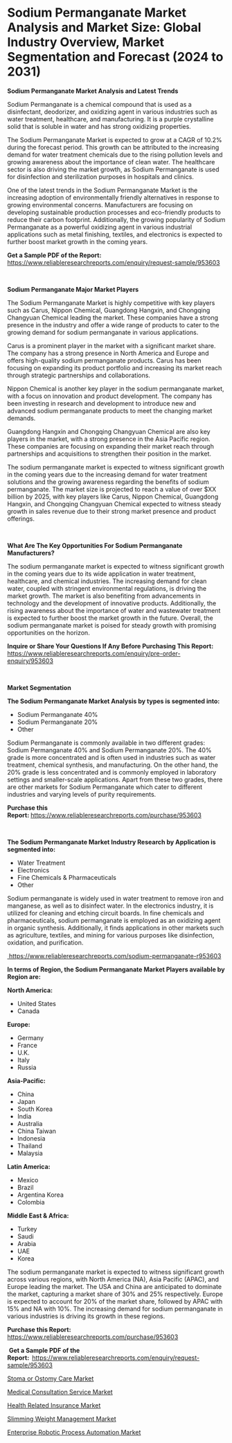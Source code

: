 <p><h1>Sodium Permanganate Market Analysis and Market Size: Global Industry Overview, Market Segmentation and Forecast (2024 to 2031)</h1></p><p><strong>Sodium Permanganate Market Analysis and Latest Trends</strong></p>
<p><p>Sodium Permanganate is a chemical compound that is used as a disinfectant, deodorizer, and oxidizing agent in various industries such as water treatment, healthcare, and manufacturing. It is a purple crystalline solid that is soluble in water and has strong oxidizing properties.</p><p>The Sodium Permanganate Market is expected to grow at a CAGR of 10.2% during the forecast period. This growth can be attributed to the increasing demand for water treatment chemicals due to the rising pollution levels and growing awareness about the importance of clean water. The healthcare sector is also driving the market growth, as Sodium Permanganate is used for disinfection and sterilization purposes in hospitals and clinics.</p><p>One of the latest trends in the Sodium Permanganate Market is the increasing adoption of environmentally friendly alternatives in response to growing environmental concerns. Manufacturers are focusing on developing sustainable production processes and eco-friendly products to reduce their carbon footprint. Additionally, the growing popularity of Sodium Permanganate as a powerful oxidizing agent in various industrial applications such as metal finishing, textiles, and electronics is expected to further boost market growth in the coming years.</p></p>
<p><strong>Get a Sample PDF of the Report:&nbsp;</strong> <a href="https://www.reliableresearchreports.com/enquiry/request-sample/953603">https://www.reliableresearchreports.com/enquiry/request-sample/953603</a></p>
<p>&nbsp;</p>
<p><strong>Sodium Permanganate Major Market Players</strong></p>
<p><p>The Sodium Permanganate Market is highly competitive with key players such as Carus, Nippon Chemical, Guangdong Hangxin, and Chongqing Changyuan Chemical leading the market. These companies have a strong presence in the industry and offer a wide range of products to cater to the growing demand for sodium permanganate in various applications.</p><p>Carus is a prominent player in the market with a significant market share. The company has a strong presence in North America and Europe and offers high-quality sodium permanganate products. Carus has been focusing on expanding its product portfolio and increasing its market reach through strategic partnerships and collaborations.</p><p>Nippon Chemical is another key player in the sodium permanganate market, with a focus on innovation and product development. The company has been investing in research and development to introduce new and advanced sodium permanganate products to meet the changing market demands.</p><p>Guangdong Hangxin and Chongqing Changyuan Chemical are also key players in the market, with a strong presence in the Asia Pacific region. These companies are focusing on expanding their market reach through partnerships and acquisitions to strengthen their position in the market.</p><p>The sodium permanganate market is expected to witness significant growth in the coming years due to the increasing demand for water treatment solutions and the growing awareness regarding the benefits of sodium permanganate. The market size is projected to reach a value of over $XX billion by 2025, with key players like Carus, Nippon Chemical, Guangdong Hangxin, and Chongqing Changyuan Chemical expected to witness steady growth in sales revenue due to their strong market presence and product offerings.</p></p>
<p>&nbsp;</p>
<p><strong>What Are The Key Opportunities For Sodium Permanganate Manufacturers?</strong></p>
<p><p>The sodium permanganate market is expected to witness significant growth in the coming years due to its wide application in water treatment, healthcare, and chemical industries. The increasing demand for clean water, coupled with stringent environmental regulations, is driving the market growth. The market is also benefiting from advancements in technology and the development of innovative products. Additionally, the rising awareness about the importance of water and wastewater treatment is expected to further boost the market growth in the future. Overall, the sodium permanganate market is poised for steady growth with promising opportunities on the horizon.</p></p>
<p><strong>Inquire or Share Your Questions If Any Before Purchasing This Report:</strong> <a href="https://www.reliableresearchreports.com/enquiry/pre-order-enquiry/953603">https://www.reliableresearchreports.com/enquiry/pre-order-enquiry/953603</a></p>
<p>&nbsp;</p>
<p><strong>Market Segmentation</strong></p>
<p><strong>The Sodium Permanganate Market Analysis by types is segmented into:</strong></p>
<p><ul><li>Sodium Permanganate 40%</li><li>Sodium Permanganate 20%</li><li>Other</li></ul></p>
<p><p>Sodium Permanganate is commonly available in two different grades: Sodium Permanganate 40% and Sodium Permanganate 20%. The 40% grade is more concentrated and is often used in industries such as water treatment, chemical synthesis, and manufacturing. On the other hand, the 20% grade is less concentrated and is commonly employed in laboratory settings and smaller-scale applications. Apart from these two grades, there are other markets for Sodium Permanganate which cater to different industries and varying levels of purity requirements.</p></p>
<p><strong>Purchase this Report:&nbsp;</strong><a href="https://www.reliableresearchreports.com/purchase/953603">https://www.reliableresearchreports.com/purchase/953603</a></p>
<p>&nbsp;</p>
<p><strong>The Sodium Permanganate Market Industry Research by Application is segmented into:</strong></p>
<p><ul><li>Water Treatment</li><li>Electronics</li><li>Fine Chemicals & Pharmaceuticals</li><li>Other</li></ul></p>
<p><p>Sodium permanganate is widely used in water treatment to remove iron and manganese, as well as to disinfect water. In the electronics industry, it is utilized for cleaning and etching circuit boards. In fine chemicals and pharmaceuticals, sodium permanganate is employed as an oxidizing agent in organic synthesis. Additionally, it finds applications in other markets such as agriculture, textiles, and mining for various purposes like disinfection, oxidation, and purification.</p></p>
<p><a href="https://www.reliableresearchreports.com/sodium-permanganate-r953603">&nbsp;https://www.reliableresearchreports.com/sodium-permanganate-r953603</a></p>
<p><strong>In terms of Region, the Sodium Permanganate Market Players available by Region are:</strong></p>
<p>
    <p> <strong> North America: </strong>
        <ul>
            <li>United States</li>
            <li>Canada</li>
        </ul>
        </p> 
    <p> <strong> Europe: </strong>
        <ul>
            <li>Germany</li>
            <li>France</li>
            <li>U.K.</li>
            <li>Italy</li>
            <li>Russia</li>
        </ul>
        </p> 
    <p> <strong> Asia-Pacific: </strong>
        <ul>
            <li>China</li>
            <li>Japan</li>
            <li>South Korea</li>
            <li>India</li>
            <li>Australia</li>
            <li>China Taiwan</li>
            <li>Indonesia</li>
            <li>Thailand</li>
            <li>Malaysia</li>
        </ul>
        </p> 
    <p> <strong> Latin America: </strong>
        <ul>
            <li>Mexico</li>
            <li>Brazil</li>
            <li>Argentina Korea</li>
            <li>Colombia</li>
        </ul>
        </p> 
    <p> <strong> Middle East & Africa: </strong>
        <ul>
            <li>Turkey</li>
            <li>Saudi</li>
            <li>Arabia</li>
            <li>UAE</li>
            <li>Korea</li>
        </ul>
    </p>
    </p>
<p><p>The sodium permanganate market is expected to witness significant growth across various regions, with North America (NA), Asia Pacific (APAC), and Europe leading the market. The USA and China are anticipated to dominate the market, capturing a market share of 30% and 25% respectively. Europe is expected to account for 20% of the market share, followed by APAC with 15% and NA with 10%. The increasing demand for sodium permanganate in various industries is driving its growth in these regions.</p></p>
<p><strong>Purchase this Report: </strong><a href="https://www.reliableresearchreports.com/purchase/953603">https://www.reliableresearchreports.com/purchase/953603</a></p>
<p>&nbsp;<strong>Get a Sample PDF of the Report:&nbsp;&nbsp;</strong><a href="https://www.reliableresearchreports.com/enquiry/request-sample/953603">https://www.reliableresearchreports.com/enquiry/request-sample/953603</a></p>
<p><strong></strong></p>
<p><p><a href="https://github.com/SheilaBruen2023/Market-Research-Report-List-2/blob/main/stoma-or-ostomy-care-market.md">Stoma or Ostomy Care Market</a></p><p><a href="https://github.com/marthawweekle/Market-Research-Report-List-2/blob/main/medical-consultation-service-market.md">Medical Consultation Service Market</a></p><p><a href="https://github.com/arionmp/Market-Research-Report-List-4/blob/main/health-related-insurance-market.md">Health Related Insurance Market</a></p><p><a href="https://github.com/alexxisgm/Market-Research-Report-List-2/blob/main/slimming-weight-management-market.md">Slimming Weight Management Market</a></p><p><a href="https://github.com/HenrietteMills1/Market-Research-Report-List-2/blob/main/enterprise-robotic-process-automation-market.md">Enterprise Robotic Process Automation Market</a></p></p>